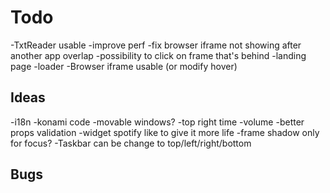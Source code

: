 # Todo

-TxtReader usable
-improve perf
-fix browser iframe not showing after another app overlap
-possibility to click on frame that's behind
-landing page
-loader
-Browser iframe usable (or modify hover)

## Ideas

-i18n
-konami code
-movable windows?
-top right time
-volume
-better props validation
-widget spotify like to give it more life
-frame shadow only for focus?
-Taskbar can be change to top/left/right/bottom

## Bugs

